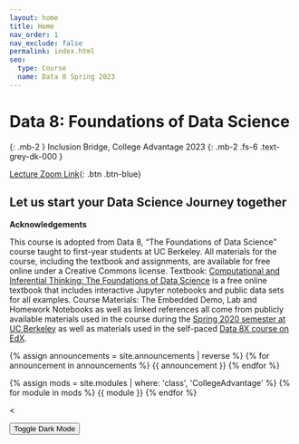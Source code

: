 ```yaml
---
layout: home
title: Home
nav_order: 1
nav_exclude: false
permalink: index.html
seo:
  type: Course
  name: Data 8 Spring 2023
---
```


# Data 8: Foundations of Data Science

{: .mb-2 }
Inclusion Bridge, College Advantage 2023
{: .mb-2 .fs-6 .text-grey-dk-000 }

[Lecture Zoom Link](http://www.tinyurl.com/pinggillian){: .btn .btn-blue}

## Let us start your Data Science Journey together

**Acknowledgements**

This course is adopted from Data 8, “The Foundations of Data Science” course taught to first-year students at UC Berkeley.
All materials for the course, including the textbook and assignments, are available for free online under a Creative Commons license.
Textbook: [Computational and Inferential Thinking: The Foundations of Data Science](http://inferentialthinking.com/) is a free online textbook that includes interactive Jupyter notebooks and public data sets for all examples.
Course Materials: The Embedded Demo, Lab and Homework Notebooks as well as linked references all come from publicly available materials used in the course during the [Spring 2020 semester at UC Berkeley](http://www.data8.org/sp20/) as well as materials used in the self-paced [Data 8X course on EdX](https://github.com/data-8/materials-x19).

{% assign announcements = site.announcements | reverse %}
{% for announcement in announcements %}
{{ announcement }}
{% endfor %}

{% assign mods = site.modules | where: 'class', 'CollegeAdvantage' %}
{% for module in mods %}
{{ module }}
{% endfor %}

<
<br />

<button class="js-toggle-dark-mode dm-btn btn">Toggle Dark Mode</button>

<script src="assets/darkmode.js"></script>
<script>
  const toggleDarkMode = document.querySelector('.js-toggle-dark-mode');

  jtd.addEvent(toggleDarkMode, 'click', function(){
    if (jtd.getTheme() === 'custom_dark') {
      jtd.setTheme('light');
      localStorage.setItem("darkMode", 0);
      toggleDarkMode.innerHTML = "Toggle Dark Mode";
      toggleDarkMode.classList.add('dm-btn');
        toggleDarkMode.classList.remove('dm-dark-btn');
    } else {
      jtd.setTheme('custom_dark');
      localStorage.setItem("darkMode", 1);
      toggleDarkMode.innerHTML = "Return to the Light";
      toggleDarkMode.classList.add('dm-dark-btn');
      toggleDarkMode.classList.remove('dm-btn');
    }
  });

    window.addEventListener("DOMContentLoaded", (event) => {
      onLoad();
  });
</script>
